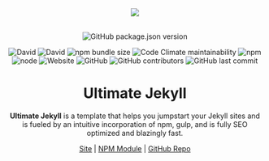 <div align="center">
  <a href="https://cdn.itwcreativeworks.com/assets/itw-creative-works/images/logo/itw-creative-works-brandmark-black-x.svg">
    <img src="https://cdn.itwcreativeworks.com/assets/itw-creative-works/images/logo/itw-creative-works-brandmark-black-x.svg">
  </a>
  <br>
  <br>

![GitHub package.json version](https://img.shields.io/github/package-json/v/iwiedenm/ultimate-jekyll.svg)

![David](https://img.shields.io/david/iwiedenm/ultimate-jekyll.svg)
![David](https://img.shields.io/david/dev/iwiedenm/ultimate-jekyll.svg) <!-- ![GitHub code size in bytes](https://img.shields.io/github/languages/code-size/iwiedenm/ultimate-jekyll.svg) -->
![npm bundle size](https://img.shields.io/bundlephobia/min/ultimate-jekyll.svg)
![Code Climate maintainability](https://img.shields.io/codeclimate/maintainability-percentage/iwiedenm/ultimate-jekyll.svg)
![npm](https://img.shields.io/npm/dm/ultimate-jekyll.svg) <!-- [![NPM total downloads](https://img.shields.io/npm/dt/ultimate-jekyll.svg?style=flat)](https://npmjs.org/package/ultimate-jekyll) -->
![node](https://img.shields.io/node/v/ultimate-jekyll.svg)
![Website](https://img.shields.io/website/https/itwcreativeworks.com.svg)
![GitHub](https://img.shields.io/github/license/iwiedenm/ultimate-jekyll.svg)
![GitHub contributors](https://img.shields.io/github/contributors/iwiedenm/ultimate-jekyll.svg)
![GitHub last commit](https://img.shields.io/github/last-commit/iwiedenm/ultimate-jekyll.svg)

# Ultimate Jekyll
**Ultimate Jekyll** is a template that helps you jumpstart your Jekyll sites and is fueled by an intuitive incorporation of npm, gulp, and is fully SEO optimized and blazingly fast.

[Site](https://template.itwcreativeworks.com) | [NPM Module](https://www.npmjs.com/package/ultimate-jekyll) | [GitHub Repo](https://github.com/iwiedenm/ultimate-jekyll)

</div>
